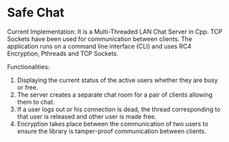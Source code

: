 # Safe Chat
Current Implementation:
It is a Multi-Threaded LAN Chat Server in Cpp. TCP Sockets have been used for communication between clients. 
The application runs on a command line interface (CLI) and uses RC4 Encryption, Pthreads and TCP Sockets.

Functionalities: 
1. Displaying the current status of the active users whether they are busy or free.
2. The server creates a separate chat room for a pair of clients allowing them to chat.
3. If a user logs out or his connection is dead, the thread corresponding to that user is released and other user is made free.
4. Encryption takes place between the communication of two users to ensure the library is tamper-proof communication between clients.
